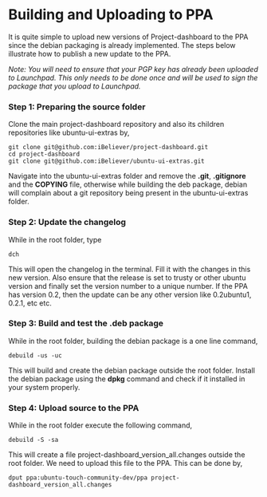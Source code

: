 Building and Uploading to PPA
=============================

It is quite simple to upload new versions of Project-dashboard to the PPA since the debian packaging is already implemented. The steps below illustrate how to publish a new update to the PPA.

_Note: You will need to ensure that your PGP key has already been uploaded to Launchpad. This only needs to be done once and will be used to sign the package that you upload to Launchpad._

### Step 1: Preparing the source folder ###

Clone the main project-dashboard repository and also its children repositories like ubuntu-ui-extras by,

```
git clone git@github.com:iBeliever/project-dashboard.git
cd project-dashboard
git clone git@github.com:iBeliever/ubuntu-ui-extras.git
```

Navigate into the ubuntu-ui-extras folder and remove the **.git**, **.gitignore** and the **COPYING** file, otherwise while building the deb package, debian will complain about a git repository being present in the ubuntu-ui-extras folder.

### Step 2: Update the changelog ###

While in the root folder, type

    dch

This will open the changelog in the terminal. Fill it with the changes in this new version. Also ensure that the release is set to trusty or other ubuntu version and finally set the version number to a unique number. If the PPA has version 0.2, then the update can be any other version like 0.2ubuntu1, 0.2.1, etc etc.

### Step 3: Build and test the .deb package ###

While in the root folder, building the debian package is a one line command,

    debuild -us -uc

This will build and create the debian package outside the root folder. Install the debian package using the **dpkg** command and check if it installed in your system properly.

### Step 4: Upload source to the PPA ###

While in the root folder execute the following command,

    debuild -S -sa

This will create a file project-dashboard_version_all.changes outside the root folder. We need to upload this file to the PPA. This can be done by,

    dput ppa:ubuntu-touch-community-dev/ppa project-dashboard_version_all.changes

